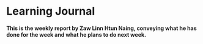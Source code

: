 # Learning Journal
**This is the weekly report by Zaw Linn Htun Naing, conveying what he has done for the week and what he plans to do next week.**
